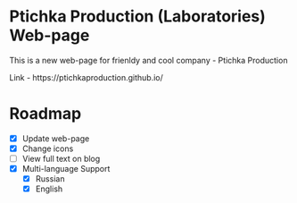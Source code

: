 # Ptichka Production (Laboratories) Web-page
<p>This is a new web-page for frienldy and cool company - Ptichka Production</p>
<p>Link - https://ptichkaproduction.github.io/</p>

# Roadmap

- [x] Update web-page
- [x] Change icons
- [ ] View full text on blog
- [X] Multi-language Support
    - [x] Russian
    - [X] English
